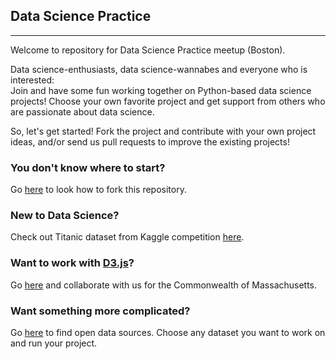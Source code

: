 ## Data Science Practice

---

Welcome to repository for Data Science Practice meetup (Boston).

Data science-enthusiasts, data science-wannabes and everyone who is interested:
<br>Join and have some fun working together on Python-based data science projects! Choose your own favorite project and get support from others who are passionate about data science. 
<p>So, let's get started! Fork the project and contribute with your own project ideas, and/or send us pull requests to improve the existing projects!


### You don't know where to start?
Go <a href="./help/how_to_work_here.md">here</a> to look how to fork this repository.

### New to Data Science?
Check out Titanic dataset from Kaggle competition <a href="./projects/kaggle_titanic/README.md">here</a>.

### Want to work with <a href="https://d3js.org/">D3.js</a>?
Go <a href="./projects">here</a> and collaborate with us for the Commonwealth of Massachusetts.

### Want something more complicated?
Go <a href="./resources/open_datasets.md">here</a> to find open data sources. Choose any dataset you want to work on and run your project.